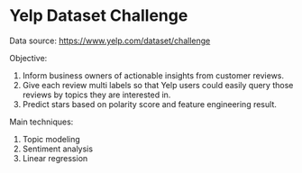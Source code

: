 # Yelp Dataset Challenge

Data source:
https://www.yelp.com/dataset/challenge

Objective: 
1. Inform business owners of actionable insights from customer reviews. 
2. Give each review multi labels so that Yelp users could easily query those reviews by topics they are interested in.
3. Predict stars based on polarity score and feature engineering result.

Main techniques:
1. Topic modeling
2. Sentiment analysis
3. Linear regression
